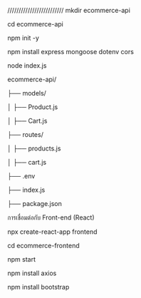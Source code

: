 /////////////////////////
mkdir ecommerce-api

cd ecommerce-api

npm init -y

npm install express mongoose dotenv cors

node index.js

ecommerce-api/

├── models/

│   ├── Product.js

│   ├── Cart.js

├── routes/

│   ├── products.js

│   ├── cart.js

├── .env

├── index.js

├── package.json

การเชื่อมต่อกับ Front-end (React)

npx create-react-app frontend

cd ecommerce-frontend

npm start

npm install axios

npm install bootstrap
